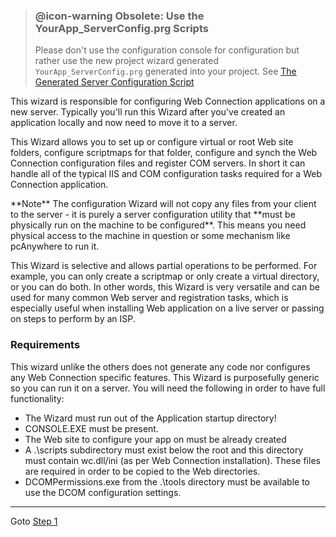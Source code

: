 ﻿> ### @icon-warning Obsolete: Use the YourApp_ServerConfig.prg Scripts
> Please don't use the configuration console for configuration but rather use the new project wizard generated `YourApp_ServerConfig.prg` generated into your project. See [The Generated Server Configuration Script](VFPS://Topic/_4LS0MOTZS)

This wizard is responsible for configuring Web Connection applications on a new server. Typically you'll run this Wizard after you've created an application locally and now need to move it to a server. 

This Wizard allows you to set up or configure virtual or root Web site folders, configure scriptmaps for that folder, configure and synch the Web Connection configuration files and register COM servers. In short it can handle all of the typical IIS and COM configuration tasks required for a Web Connection application.

<div class="notebox">**Note**  
The configuration Wizard will not copy any files from your client to the server - it is purely a server configuration utility that **must be physically run on the machine to be configured**. This means you need physical access to the machine in question or some mechanism like pcAnywhere to run it.</div>

This Wizard is selective and allows partial operations to be performed. For example, you can only create a scriptmap or only create a virtual directory, or you can do both. In other words, this Wizard is very versatile and can be used for many common Web server and registration tasks, which is especially useful when installing Web application on a live server or passing on steps to perform by an ISP.

### Requirements
This wizard unlike the others does not generate any code nor configures any Web Connection specific features. This Wizard is purposefully generic so you can run it on a server. You will need the following in order to have full functionality:

* The Wizard must run out of the Application startup directory!
* CONSOLE.EXE must be present.
* The Web site to configure your app on must be already created
* A .\scripts subdirectory must exist below the root and this directory must contain wc.dll/ini (as per Web Connection installation). These files are required in order to be copied to the Web directories.
* DCOMPermissions.exe from the .\tools directory must be available to use the DCOM configuration settings.

---

Goto [Step 1](vfps://Topic/Step%201%20-%20Create%20virtual%20directory)